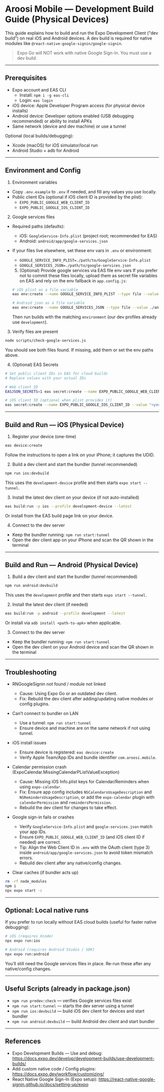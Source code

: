 # Aroosi Mobile — Development Build Guide (Physical Devices)

This guide explains how to build and run the Expo Development Client ("dev build") on real iOS and Android devices. A dev build is required for native modules like `@react-native-google-signin/google-signin`.

> Expo Go will NOT work with native Google Sign-In. You must use a dev build.

---

## Prerequisites

- Expo account and EAS CLI
  - Install: `npm i -g eas-cli`
  - Login: `eas login`
- iOS device: Apple Developer Program access (for physical device installs)
- Android device: Developer options enabled (USB debugging recommended) or ability to install APKs
- Same network (device and dev machine) or use a tunnel

Optional (local builds/debugging):
- Xcode (macOS) for iOS simulator/local run
- Android Studio + adb for Android

---

## Environment and Config

1) Environment variables
- Copy `.env.example` to `.env` if needed, and fill any values you use locally.
- Public client IDs (optional if iOS client ID is provided by the plist):
  - `EXPO_PUBLIC_GOOGLE_WEB_CLIENT_ID`
  - `EXPO_PUBLIC_GOOGLE_IOS_CLIENT_ID`

2) Google services files
- Required paths (defaults):
  - iOS: `GoogleService-Info.plist` (project root; recommended for EAS)
  - Android: `android/app/google-services.json`
- If your files live elsewhere, set these env vars in `.env` or environment:
  - `GOOGLE_SERVICE_INFO_PLIST=./path/to/GoogleService-Info.plist`
  - `GOOGLE_SERVICES_JSON=./path/to/google-services.json`

  5) (Optional) Provide google services via EAS file env vars
  If you prefer not to commit these files locally, upload them as secret file variables on EAS and rely on the env fallback in `app.config.js`:

  ```bash
  # iOS plist as a file variable
  eas env:create --name GOOGLE_SERVICE_INFO_PLIST --type file --value ./GoogleService-Info.plist --environment development --visibility secret

  # Android json as a file variable
  eas env:create --name GOOGLE_SERVICES_JSON --type file --value ./android/app/google-services.json --environment development --visibility secret
  ```
  Then run builds with the matching `environment` (our dev profiles already use `development`).

3) Verify files are present
```bash
node scripts/check-google-services.js
```
You should see both files found. If missing, add them or set the env paths above.

4) (Optional) EAS Secrets
```bash
# Set public client IDs in EAS for cloud builds
# Replace values with your actual IDs

# Web client ID
EASJSON_SECRETS=1 eas secret:create --name EXPO_PUBLIC_GOOGLE_WEB_CLIENT_ID --value "<your-web-client-id>"

# iOS client ID (optional when plist provides it)
eas secret:create --name EXPO_PUBLIC_GOOGLE_IOS_CLIENT_ID --value "<your-ios-client-id>"
```

---

## Build and Run — iOS (Physical Device)

1) Register your device (one-time)
```bash
eas device:create
```
Follow the instructions to open a link on your iPhone; it captures the UDID.

2) Build a dev client and start the bundler (tunnel recommended)
```bash
npm run ios:devbuild
```
This uses the `development-device` profile and then starts `expo start --tunnel`.

3) Install the latest dev client on your device (if not auto-installed)
```bash
eas build:run -p ios --profile development-device --latest
```
Or install from the EAS build page link on your device.

4) Connect to the dev server
- Keep the bundler running: `npm run start:tunnel`
- Open the dev client app on your iPhone and scan the QR shown in the terminal

---

## Build and Run — Android (Physical Device)

1) Build a dev client and start the bundler (tunnel recommended)
```bash
npm run android:devbuild
```
This uses the `development` profile and then starts `expo start --tunnel`.

2) Install the latest dev client (if needed)
```bash
eas build:run -p android --profile development --latest
```
Or install via `adb install <path-to-apk>` when applicable.

3) Connect to the dev server
- Keep the bundler running: `npm run start:tunnel`
- Open the dev client on your Android device and scan the QR shown in the terminal

---

## Troubleshooting

- RNGoogleSignin not found / module not linked
  - Cause: Using Expo Go or an outdated dev client.
  - Fix: Rebuild the dev client after adding/updating native modules or config plugins.

- Can’t connect to bundler on LAN
  - Use a tunnel: `npm run start:tunnel`
  - Ensure device and machine are on the same network if not using tunnel.

- iOS install issues
  - Ensure device is registered: `eas device:create`
  - Verify Apple Team/App IDs and bundle identifier `com.aroosi.mobile`.

- Calendar permission crash (ExpoCalendar.MissingCalendarPListValueException)
  - Cause: Missing iOS Info.plist keys for Calendar/Reminders when using `expo-calendar`.
  - Fix: Ensure app config includes `NSCalendarsUsageDescription` and `NSRemindersUsageDescription`, or add the `expo-calendar` plugin with `calendarPermission` and `remindersPermission`.
  - Rebuild the dev client for changes to take effect.

- Google sign-in fails or crashes
  - Verify `GoogleService-Info.plist` and `google-services.json` match your app IDs.
  - Ensure `EXPO_PUBLIC_GOOGLE_WEB_CLIENT_ID` (and iOS client ID if needed) are correct.
  - Tip: Align the Web Client ID in `.env` with the OAuth client (type 3) inside `android/app/google-services.json` to avoid token mismatch errors.
  - Rebuild dev client after any native/config changes.

- Clear caches (if bundler acts up)
```bash
rm -rf node_modules
npm i
npx expo start -c
```

---

## Optional: Local native runs
If you prefer to run locally without EAS cloud builds (useful for faster native debugging):

```bash
# iOS (requires Xcode)
npx expo run:ios

# Android (requires Android Studio / SDK)
npx expo run:android
```
You’ll still need the Google services files in place. Re-run these after any native/config changes.

---

## Useful Scripts (already in package.json)

- `npm run predev:check` — verifies Google services files exist
- `npm run start:tunnel` — starts the dev server using a tunnel
- `npm run ios:devbuild` — build iOS dev client for devices and start bundler
- `npm run android:devbuild` — build Android dev client and start bundler

---

## References
- Expo Development Builds — Use and debug: https://docs.expo.dev/develop/development-builds/use-development-builds/
- Add custom native code / Config plugins: https://docs.expo.dev/workflow/customizing/
- React Native Google Sign-In (Expo setup): https://react-native-google-signin.github.io/docs/setting-up/expo
